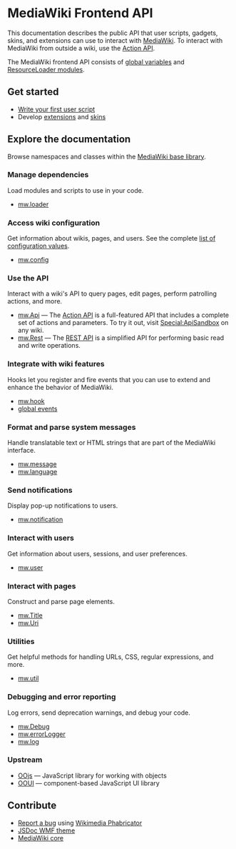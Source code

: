 # MediaWiki Frontend API

This documentation describes the public API that user scripts, gadgets, skins, and extensions can use to interact with [MediaWiki](https://www.mediawiki.org/wiki/Special:MyLanguage/MediaWiki).
To interact with MediaWiki from outside a wiki, use the [Action API](https://www.mediawiki.org/wiki/Special:MyLanguage/API:Main_page).

The MediaWiki frontend API consists of [global variables](namespaces.html) and [ResourceLoader modules](modules.html).

## Get started
- [Write your first user script](https://www.mediawiki.org/wiki/Special:MyLanguage/Gadget_kitchen)
- Develop [extensions](https://www.mediawiki.org/wiki/Special:MyLanguage/Manual:Developing_extensions) and [skins](https://www.mediawiki.org/wiki/Special:MyLanguage/Manual:How_to_make_a_MediaWiki_skin)

## Explore the documentation
Browse namespaces and classes within the [MediaWiki base library](mw.html).

### Manage dependencies
Load modules and scripts to use in your code.

- [mw.loader](mw.loader.html)

### Access wiki configuration
Get information about wikis, pages, and users. See the complete [list of configuration values](https://www.mediawiki.org/wiki/Special:MyLanguage/Manual:Interface/JavaScript#mw.config).

- [mw.config](mw.html#.config)

### Use the API
Interact with a wiki's API to query pages, edit pages, perform patrolling actions, and more.

- [mw.Api](mw.Api.html) — The [Action API](https://www.mediawiki.org/wiki/Special:MyLanguage/API:Main_page) is a full-featured API that includes a complete set of actions and parameters. To try it out, visit [Special:ApiSandbox](https://www.mediawiki.org/wiki/Special:ApiSandbox) on any wiki.
- [mw.Rest](mw.Rest.html) — The [REST API](https://www.mediawiki.org/wiki/Special:MyLanguage/API:REST_API) is a simplified API for performing basic read and write operations.

### Integrate with wiki features
Hooks let you register and fire events that you can use to extend and enhance the behavior of MediaWiki.

- [mw.hook](Hook.html)
- [global events](Hooks.html)

### Format and parse system messages
Handle translatable text or HTML strings that are part of the MediaWiki interface.

- [mw.message](mw.html#.message)
- [mw.language](mw.language.html)

### Send notifications
Display pop-up notifications to users.

- [mw.notification](mw.notification.html)

### Interact with users
Get information about users, sessions, and user preferences.

- [mw.user](mw.user.html)

### Interact with pages
Construct and parse page elements.

- [mw.Title](mw.Title.html)
- [mw.Uri](mw.Uri.html)

### Utilities
Get helpful methods for handling URLs, CSS, regular expressions, and more.

- [mw.util](module-mediawiki.util.html)

### Debugging and error reporting
Log errors, send deprecation warnings, and debug your code.

- [mw.Debug](mw.Debug.html)
- [mw.errorLogger](mw.errorLogger.html)
- [mw.log](mw.log.html)

### Upstream
- [OOjs](https://doc.wikimedia.org/oojs/master/index.html) — JavaScript library for working with objects
- [OOUI](https://doc.wikimedia.org/oojs-ui/master/js/) — component-based JavaScript UI library

## Contribute
- [Report a bug](https://phabricator.wikimedia.org/maniphest/task/edit/form/1/?projects=JSDoc-WMF-theme) using [Wikimedia Phabricator](https://www.mediawiki.org/wiki/Special:MyLanguage/Phabricator)
- [JSDoc WMF theme](https://gerrit.wikimedia.org/g/jsdoc/wmf-theme)
- [MediaWiki core](https://gerrit.wikimedia.org/r/plugins/gitiles/mediawiki/core/)
